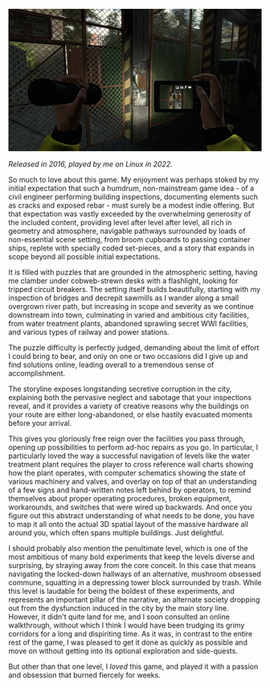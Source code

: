 <!--
.. title: Infra
.. slug: infra
.. date: 2022-08-07 14:43:24 UTC-06:00
.. tags: videogame,geek,linux,media,completed,drugs
-->

![](/files/2024/infra.jpg)

*Released in 2016, played by me on Linux in 2022.*

So much to love about this game. My enjoyment was perhaps stoked by my initial
expectation that such a humdrum, non-mainstream game idea - of a civil engineer
performing building inspections, documenting elements such as cracks and exposed
rebar - must surely be a modest indie offering. But that expectation was vastly
exceeded by the overwhelming generosity of the included content, providing level
after level after level, all rich in geometry and atmosphere, navigable pathways
surrounded by loads of non-essential scene setting, from broom cupboards to
passing container ships, replete with specially coded set-pieces, and a story
that expands in scope beyond all possible initial expectations.

It is filled with puzzles that are grounded in the atmospheric setting, having
me clamber under cobweb-strewn desks with a flashlight, looking for tripped
circuit breakers. The setting itself builds beautifully, starting with my
inspection of bridges and decrepit sawmills as I wander along a small overgrown
river path, but increasing in scope and severity as we continue downstream into
town, culminating in varied and ambitious city facilities, from water treatment
plants, abandoned sprawling secret WWI facilities, and various types of railway
and power stations.

The puzzle difficulty is perfectly judged, demanding about the limit of effort I
could bring to bear, and only on one or two occasions did I give up and find
solutions online, leading overall to a tremendous sense of accomplishment. 

The storyline exposes longstanding secretive corruption in the city, explaining
both the pervasive neglect and sabotage that your inspections reveal, and it
provides a variety of creative reasons why the buildings on your route are
either long-abandoned, or else hastily evacuated moments before your arrival.

This gives you gloriously free reign over the facilities you pass through,
opening up possibilities to perform ad-hoc repairs as you go. In particular, I
particularly loved the way a successful navigation of levels like the water
treatment plant requires the player to cross reference wall charts showing how
the plant operates, with computer schematics showing the state of various
machinery and valves, and overlay on top of that an understanding of a few signs
and hand-written notes left behind by operators, to remind themselves about
proper operating procedures, broken equipment, workarounds, and switches that
were wired up backwards. And once you figure out this abstract understanding of
what needs to be done, you have to map it all onto the actual 3D spatial layout
of the massive hardware all around you, which often spans multiple buildings.
Just delightful.

I should probably also mention the penultimate level, which is one of the most
ambitious of many bold experiments that keep the levels diverse and surprising,
by straying away from the core conceit. In this case that means navigating the
locked-down hallways of an alternative, mushroom obsessed commune, squatting in
a depressing tower block surrounded by trash. While this level is laudable for
being the boldest of these experiments, and represents an important pillar of
the narrative, an alternate society dropping out from the dysfunction induced in
the city by the main story line. However, it didn't quite land for me, and I
soon consulted an online walkthrough, without which I think I would have been
trudging its grimy corridors for a long and dispiriting time. As it was, in
contrast to the entire rest of the game, I was pleased to get it done as quickly
as possible and move on without getting into its optional exploration and
side-quests.

But other than that one level, I *loved* this game, and played it with a passion
and obsession that burned fiercely for weeks.

